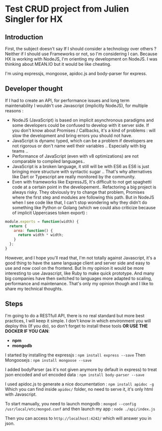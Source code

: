 # Test CRUD project from Julien Singler for HX


## Introduction
First, the subject doesn't say If I should consider a technology over others ? Neither if I should use Frameworks or not, so I'm considering I can.
Because HX is working with NodeJS, I'm orienting my development on NodeJS.
I was thinking about MEAN.IO but it would be like cheating.

I'm using expressjs, mongoose, apidoc.js and body-parser for express.

## Developer thought
If I had to create an API, for performance issues and long term maintenability I wouldn't use Javascript (implicitly NodeJS), for multiple reasons :

* NodeJS (JavaScript) is based on implicit asynchronous paradigms and some developers could be confused to develop with it server side. If you don't know about Promises / Callbacks, it's a kind of problems : will slow the development and bring errors you should not have.
* JavaScript is dynamc typed, which can be a problem if developers are not rigorous or don't name well their variables .. Especially with big teams ..
* Performance of JavaScript (even with v8 optimizations) are not comparable to compiled languages..
* JavaScript is a broken language, it still will be with ES6 as ES6 is just bringing more structure with syntactic sugar .. That's why alternatives like Dart or Typescript are really monitored by the community.
* Even with frameworks like ExpressJS, It's difficult to not get spaghetti code at a certain point in the developement.. Refactoring a big project is always risky. They obviously try to change that problem, Promises where the first step and modules are following this path. But in NodeJS when I see code like that, I can't stop wondering why they didn't do something like Python or Golang (which we could also criticize because of implicit Uppercases token export) :

```javascript
module.exports = function(width) {
  return {
    area: function() {
      return width * width;
    }
  };
}
```

However, and I hope you'll read that, I'm not totally against Javascript, it's a good thing to have the same language client and server side and easy to use and now cool on the frontend. But In my opinion it would be more interesting to use Javascript, like Ruby to make quick prototype. And many big companies have then switched to languages more adapted to scaling, performance and maintenance. That's only my opinion though and I like to share my technical thoughts.  

## Steps
I'm going to do a RESTfull API, there is no real standard but more best practices, I will keep it simple.
I don't know in which environment you will deploy this (If you do), so don't forget to install these tools **OR USE THE DOCKER IF YOU CAN**:

* **npm**
* **mongodb**

I started by installing the expressjs : `npm install express --save`
Then Mongoosejs : `npm install mongoose --save`

I added bodyParser (as it's not given anymore by default in express) to treat json encoded and url encoded data :
`npm install body-parser --save`

I used apidoc.js to generate a nice documentation : `npm install apidoc -g`
Which you can find inside `apidoc/` folder, no need to serve it, it's only html with Javascript.

To start manually, you need to launch mongodb : `mongod --config /usr/local/etc/mongod.conf` and then launch my app : `node ./api/index.js`

Then you can access to `http://localhost:4242/` which will answer you in json.
